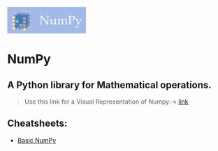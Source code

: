![NumPy Logo](./numpy_logo.png)
# NumPy
## A Python library for Mathematical operations.

> Use this link for a Visual Representation of Numpy:-> [link](https://jalammar.github.io/visual-numpy/)

## Cheatsheets:

- [Basic NumPy](https://github.com/darkmatter18/cheatsheet/blob/master/Numpy/Numpy.pdf)